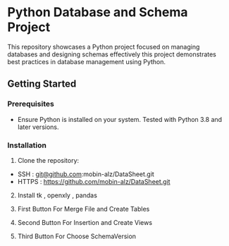 # Python Database and Schema Project

This repository showcases a Python project focused on managing databases and designing schemas effectively this project demonstrates best practices in database management using Python.

## Getting Started

### Prerequisites

- Ensure Python is installed on your system. Tested with Python 3.8 and later versions.

### Installation

1. Clone the repository:
- SSH : git@github.com:mobin-alz/DataSheet.git
- HTTPS : https://github.com/mobin-alz/DataSheet.git

2. Install tk , openxly , pandas

3. First Button For Merge File and Create Tables

4. Second Button For Insertion and Create Views 

5. Third Button For Choose SchemaVersion 
